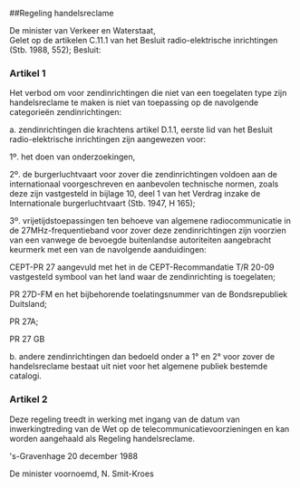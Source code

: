 <meta http-equiv='Content-Type' content='text/html; charset=utf-8' />

##Regeling handelsreclame

De minister van Verkeer en Waterstaat,  
Gelet op de artikelen C.11.1 van het Besluit radio-elektrische inrichtingen (Stb. 1988, 552);
Besluit:    

### Artikel  1  

Het verbod om voor zendinrichtingen die niet van een toegelaten type zijn handelsreclame te maken is niet van toepassing op de navolgende categorieën zendinrichtingen: 

a. zendinrichtingen die krachtens artikel D.1.1, eerste lid van het Besluit radio-elektrische inrichtingen zijn aangewezen voor: 

1º. het doen van onderzoekingen, 

2º. de burgerluchtvaart voor zover die zendinrichtingen voldoen aan de internationaal voorgeschreven en aanbevolen technische normen, zoals deze zijn vastgesteld in bijlage 10, deel 1 van het Verdrag inzake de Internationale burgerluchtvaart (Stb. 1947, H 165); 

3º. vrijetijdstoepassingen ten behoeve van algemene radiocommunicatie in de 27MHz-frequentieband voor zover deze zendinrichtingen zijn voorzien van een vanwege de bevoegde buitenlandse autoriteiten aangebracht keurmerk met een van de navolgende aanduidingen: 

CEPT-PR 27 aangevuld met het in de CEPT-Recommandatie T/R 20-09 vastgesteld symbool van het land waar de zendinrichting is toegelaten;  

PR 27D-FM en het bijbehorende toelatingsnummer van de Bondsrepubliek Duitsland;  

PR 27A;  

PR 27 GB    

b. andere zendinrichtingen dan bedoeld onder a 1° en 2° voor zover de handelsreclame bestaat uit niet voor het algemene publiek bestemde catalogi.  

### Artikel  2  

Deze regeling treedt in werking met ingang van de datum van inwerkingtreding van de Wet op de telecommunicatievoorzieningen en kan worden aangehaald als Regeling handelsreclame. 

's-Gravenhage 
20 december 1988    

De 
minister voornoemd, 
N. Smit-Kroes      
